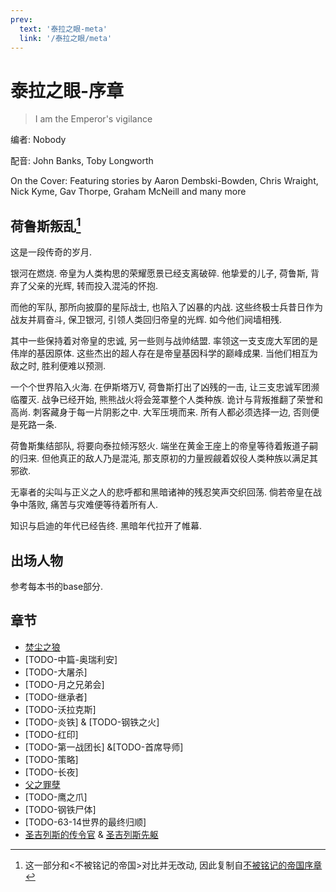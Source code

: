 ```yaml
---
prev:
  text: '泰拉之眼-meta'
  link: '/泰拉之眼/meta'
---
```


# 泰拉之眼-序章

> I am the Emperor's vigilance

编者: Nobody

配音: John Banks, Toby Longworth

On the Cover: Featuring stories by Aaron Dembski-Bowden, Chris Wraight, Nick Kyme, Gav Thorpe, Graham McNeill and many more

## 荷鲁斯叛乱[^1]

这是一段传奇的岁月.

银河在燃烧. 帝皇为人类构思的荣耀愿景已经支离破碎. 他挚爱的儿子, 荷鲁斯, 背弃了父亲的光辉, 转而投入混沌的怀抱.

而他的军队, 那所向披靡的星际战士, 也陷入了凶暴的内战. 这些终极士兵昔日作为战友并肩奋斗, 保卫银河, 引领人类回归帝皇的光辉. 如今他们阋墙相残.

其中一些保持着对帝皇的忠诚, 另一些则与战帅结盟. 率领这一支支庞大军团的是伟岸的基因原体. 这些杰出的超人存在是帝皇基因科学的巅峰成果. 当他们相互为敌之时, 胜利便难以预测.

一个个世界陷入火海. 在伊斯塔万V, 荷鲁斯打出了凶残的一击, 让三支忠诚军团濒临覆灭. 战争已经开始, 熊熊战火将会笼罩整个人类种族. 诡计与背叛推翻了荣誉和高尚. 刺客藏身于每一片阴影之中. 大军压境而来. 所有人都必须选择一边, 否则便是死路一条.

荷鲁斯集结部队, 将要向泰拉倾泻怒火. 端坐在黄金王座上的帝皇等待着叛道子嗣的归来. 但他真正的敌人乃是混沌, 那支原初的力量觊觎着奴役人类种族以满足其邪欲.

无辜者的尖叫与正义之人的悲呼都和黑暗诸神的残忍笑声交织回荡. 倘若帝皇在战争中落败, 痛苦与灾难便等待着所有人.

知识与启迪的年代已经告终. 黑暗年代拉开了帷幕.

## 出场人物

参考每本书的base部分.

## 章节

+ [焚尘之狼](/泰拉之眼/焚尘之狼/meta)
+ [TODO-中篇-奥瑞利安]
+ [TODO-大屠杀]
+ [TODO-月之兄弟会]
+ [TODO-继承者]
+ [TODO-沃拉克斯]
+ [TODO-炎铁] & [TODO-钢铁之火]
+ [TODO-红印]
+ [TODO-第一战团长] &[TODO-首席导师]
+ [TODO-策略]
+ [TODO-长夜]
+ [父之罪孽](/泰拉之眼/父之罪孽/meta)
+ [TODO-鹰之爪]
+ [TODO-钢铁尸体]
+ [TODO-63-14世界的最终归顺]
+ [圣吉列斯的传令官](/泰拉之眼/圣吉列斯的传令官/meta) & [圣吉列斯先躯](/泰拉之眼/圣吉列斯先躯/meta)

[^1]: 这一部分和<不被铭记的帝国>对比并无改动, 因此复制自[不被铭记的帝国序章](/不被铭记的帝国/base)
